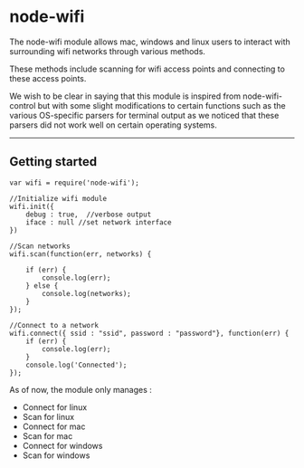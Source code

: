 
node-wifi
===================


The node-wifi module allows mac, windows and linux users to interact with surrounding wifi networks through various methods.

These methods include scanning for wifi access points and connecting to these access points.

We wish to be clear in saying that this module is inspired from node-wifi-control but with some slight modifications to certain functions such as the various OS-specific parsers for terminal output as we noticed that these parsers did not work well on certain operating systems. 


----------

Getting started 
-------------

```
var wifi = require('node-wifi');

//Initialize wifi module
wifi.init({
    debug : true,  //verbose output
    iface : null //set network interface
})

//Scan networks
wifi.scan(function(err, networks) {

    if (err) {
        console.log(err);
    } else {
        console.log(networks);
    }
});

//Connect to a network
wifi.connect({ ssid : "ssid", password : "password"}, function(err) {
    if (err) {
        console.log(err);
    }
    console.log('Connected');
}); 
```

As of now, the module only manages :

* Connect for linux
* Scan for linux
* Connect for mac
* Scan for mac
* Connect for windows
* Scan for windows